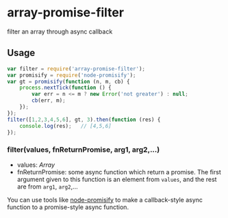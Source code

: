 # array-promise-filter
filter an array through async callback

## Usage

```javascript
var filter = require('array-promise-filter');
var promisify = require('node-promisify');
var gt = promisify(function (n, m, cb) {
    process.nextTick(function () {
        var err = n <= m ? new Error('not greater') : null;
        cb(err, m);
    });
});
filter([1,2,3,4,5,6], gt, 3).then(function (res) {
    console.log(res);   // [4,5,6]
});

```

### filter(values, fnReturnPromise, arg1, arg2,...)

* values: *Array*
* fnReturnPromise: some async function which return a promise. The first argument given to this function is an element from `values`, and the rest are from `arg1`, `arg2`,...

You can use tools like [node-promisify](https://www.npmjs.com/package/node-promisify) to make a callback-style async function to a promise-style async function.
